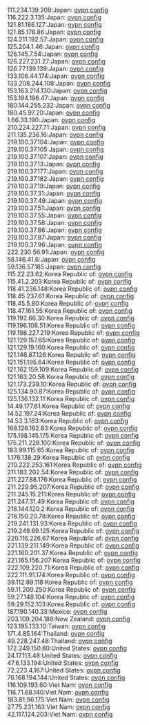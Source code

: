 111.234.139.209:Japan: [ovpn config](vpn/111_234_139_209.ovpn)  
116.222.3.135:Japan: [ovpn config](vpn/116_222_3_135.ovpn)  
121.81.186.127:Japan: [ovpn config](vpn/121_81_186_127.ovpn)  
121.85.178.86:Japan: [ovpn config](vpn/121_85_178_86.ovpn)  
124.211.192.57:Japan: [ovpn config](vpn/124_211_192_57.ovpn)  
125.204.1.46:Japan: [ovpn config](vpn/125_204_1_46.ovpn)  
126.145.7.54:Japan: [ovpn config](vpn/126_145_7_54.ovpn)  
126.227.231.27:Japan: [ovpn config](vpn/126_227_231_27.ovpn)  
126.77.139.139:Japan: [ovpn config](vpn/126_77_139_139.ovpn)  
133.106.44.174:Japan: [ovpn config](vpn/133_106_44_174.ovpn)  
133.208.244.108:Japan: [ovpn config](vpn/133_208_244_108.ovpn)  
153.163.214.130:Japan: [ovpn config](vpn/153_163_214_130.ovpn)  
153.194.196.47:Japan: [ovpn config](vpn/153_194_196_47.ovpn)  
180.144.255.232:Japan: [ovpn config](vpn/180_144_255_232.ovpn)  
180.45.97.20:Japan: [ovpn config](vpn/180_45_97_20.ovpn)  
1.66.33.190:Japan: [ovpn config](vpn/1_66_33_190.ovpn)  
210.224.227.71:Japan: [ovpn config](vpn/210_224_227_71.ovpn)  
211.135.236.16:Japan: [ovpn config](vpn/211_135_236_16.ovpn)  
219.100.37.104:Japan: [ovpn config](vpn/219_100_37_104.ovpn)  
219.100.37.105:Japan: [ovpn config](vpn/219_100_37_105.ovpn)  
219.100.37.107:Japan: [ovpn config](vpn/219_100_37_107.ovpn)  
219.100.37.13:Japan: [ovpn config](vpn/219_100_37_13.ovpn)  
219.100.37.177:Japan: [ovpn config](vpn/219_100_37_177.ovpn)  
219.100.37.182:Japan: [ovpn config](vpn/219_100_37_182.ovpn)  
219.100.37.19:Japan: [ovpn config](vpn/219_100_37_19.ovpn)  
219.100.37.31:Japan: [ovpn config](vpn/219_100_37_31.ovpn)  
219.100.37.49:Japan: [ovpn config](vpn/219_100_37_49.ovpn)  
219.100.37.51:Japan: [ovpn config](vpn/219_100_37_51.ovpn)  
219.100.37.55:Japan: [ovpn config](vpn/219_100_37_55.ovpn)  
219.100.37.58:Japan: [ovpn config](vpn/219_100_37_58.ovpn)  
219.100.37.86:Japan: [ovpn config](vpn/219_100_37_86.ovpn)  
219.100.37.87:Japan: [ovpn config](vpn/219_100_37_87.ovpn)  
219.100.37.96:Japan: [ovpn config](vpn/219_100_37_96.ovpn)  
222.230.56.91:Japan: [ovpn config](vpn/222_230_56_91.ovpn)  
58.146.41.6:Japan: [ovpn config](vpn/58_146_41_6.ovpn)  
59.136.57.185:Japan: [ovpn config](vpn/59_136_57_185.ovpn)  
115.22.23.62:Korea Republic of: [ovpn config](vpn/115_22_23_62.ovpn)  
115.41.2.203:Korea Republic of: [ovpn config](vpn/115_41_2_203.ovpn)  
118.41.236.148:Korea Republic of: [ovpn config](vpn/118_41_236_148.ovpn)  
118.45.237.61:Korea Republic of: [ovpn config](vpn/118_45_237_61.ovpn)  
118.45.5.80:Korea Republic of: [ovpn config](vpn/118_45_5_80.ovpn)  
118.47.161.55:Korea Republic of: [ovpn config](vpn/118_47_161_55.ovpn)  
119.192.66.30:Korea Republic of: [ovpn config](vpn/119_192_66_30.ovpn)  
119.196.108.51:Korea Republic of: [ovpn config](vpn/119_196_108_51.ovpn)  
119.198.227.219:Korea Republic of: [ovpn config](vpn/119_198_227_219.ovpn)  
121.129.157.65:Korea Republic of: [ovpn config](vpn/121_129_157_65.ovpn)  
121.129.19.160:Korea Republic of: [ovpn config](vpn/121_129_19_160.ovpn)  
121.146.87.126:Korea Republic of: [ovpn config](vpn/121_146_87_126.ovpn)  
121.151.195.64:Korea Republic of: [ovpn config](vpn/121_151_195_64.ovpn)  
121.162.159.109:Korea Republic of: [ovpn config](vpn/121_162_159_109.ovpn)  
121.163.20.58:Korea Republic of: [ovpn config](vpn/121_163_20_58.ovpn)  
121.173.239.10:Korea Republic of: [ovpn config](vpn/121_173_239_10.ovpn)  
125.134.90.87:Korea Republic of: [ovpn config](vpn/125_134_90_87.ovpn)  
125.136.132.11:Korea Republic of: [ovpn config](vpn/125_136_132_11.ovpn)  
14.49.177.61:Korea Republic of: [ovpn config](vpn/14_49_177_61.ovpn)  
14.52.197.24:Korea Republic of: [ovpn config](vpn/14_52_197_24.ovpn)  
14.53.3.183:Korea Republic of: [ovpn config](vpn/14_53_3_183.ovpn)  
168.126.162.83:Korea Republic of: [ovpn config](vpn/168_126_162_83.ovpn)  
175.198.145.175:Korea Republic of: [ovpn config](vpn/175_198_145_175.ovpn)  
175.211.228.100:Korea Republic of: [ovpn config](vpn/175_211_228_100.ovpn)  
183.99.115.65:Korea Republic of: [ovpn config](vpn/183_99_115_65.ovpn)  
1.176.138.29:Korea Republic of: [ovpn config](vpn/1_176_138_29.ovpn)  
210.222.253.161:Korea Republic of: [ovpn config](vpn/210_222_253_161.ovpn)  
211.183.202.54:Korea Republic of: [ovpn config](vpn/211_183_202_54.ovpn)  
211.227.88.176:Korea Republic of: [ovpn config](vpn/211_227_88_176.ovpn)  
211.229.95.207:Korea Republic of: [ovpn config](vpn/211_229_95_207.ovpn)  
211.245.15.211:Korea Republic of: [ovpn config](vpn/211_245_15_211.ovpn)  
211.247.31.49:Korea Republic of: [ovpn config](vpn/211_247_31_49.ovpn)  
218.144.120.2:Korea Republic of: [ovpn config](vpn/218_144_120_2.ovpn)  
218.150.20.78:Korea Republic of: [ovpn config](vpn/218_150_20_78.ovpn)  
219.241.131.93:Korea Republic of: [ovpn config](vpn/219_241_131_93.ovpn)  
219.249.69.125:Korea Republic of: [ovpn config](vpn/219_249_69_125.ovpn)  
220.116.226.67:Korea Republic of: [ovpn config](vpn/220_116_226_67.ovpn)  
221.139.211.149:Korea Republic of: [ovpn config](vpn/221_139_211_149.ovpn)  
221.160.201.37:Korea Republic of: [ovpn config](vpn/221_160_201_37.ovpn)  
221.165.156.207:Korea Republic of: [ovpn config](vpn/221_165_156_207.ovpn)  
222.109.220.71:Korea Republic of: [ovpn config](vpn/222_109_220_71.ovpn)  
222.111.91.174:Korea Republic of: [ovpn config](vpn/222_111_91_174.ovpn)  
39.112.89.118:Korea Republic of: [ovpn config](vpn/39_112_89_118.ovpn)  
59.11.200.250:Korea Republic of: [ovpn config](vpn/59_11_200_250.ovpn)  
59.27.148.104:Korea Republic of: [ovpn config](vpn/59_27_148_104.ovpn)  
59.29.152.103:Korea Republic of: [ovpn config](vpn/59_29_152_103.ovpn)  
187.190.140.33:Mexico: [ovpn config](vpn/187_190_140_33.ovpn)  
203.109.204.188:New Zealand: [ovpn config](vpn/203_109_204_188.ovpn)  
123.195.133.10:Taiwan: [ovpn config](vpn/123_195_133_10.ovpn)  
171.4.85.164:Thailand: [ovpn config](vpn/171_4_85_164.ovpn)  
49.228.247.48:Thailand: [ovpn config](vpn/49_228_247_48.ovpn)  
172.249.150.80:United States: [ovpn config](vpn/172_249_150_80.ovpn)  
24.17.113.48:United States: [ovpn config](vpn/24_17_113_48.ovpn)  
47.6.133.194:United States: [ovpn config](vpn/47_6_133_194.ovpn)  
72.223.4.167:United States: [ovpn config](vpn/72_223_4_167.ovpn)  
76.168.194.144:United States: [ovpn config](vpn/76_168_194_144.ovpn)  
116.109.193.60:Viet Nam: [ovpn config](vpn/116_109_193_60.ovpn)  
118.71.68.140:Viet Nam: [ovpn config](vpn/118_71_68_140.ovpn)  
183.81.96.175:Viet Nam: [ovpn config](vpn/183_81_96_175.ovpn)  
27.75.231.163:Viet Nam: [ovpn config](vpn/27_75_231_163.ovpn)  
42.117.124.203:Viet Nam: [ovpn config](vpn/42_117_124_203.ovpn)  
